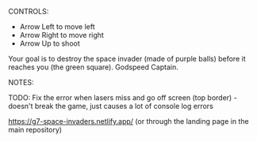 CONTROLS:
- Arrow Left to move left
- Arrow Right to move right
- Arrow Up to shoot

Your goal is to destroy the space invader (made of purple balls) before it reaches you (the green square). Godspeed Captain.

NOTES:

TODO: Fix the error when lasers miss and go off screen (top border) - doesn't break the game, just causes a lot of console log errors

https://g7-space-invaders.netlify.app/ (or through the landing page in the main repository)
